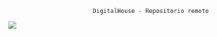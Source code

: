                             DigitalHouse - Repositorio remoto
<img src="https://banco.santander.com.ar/exec/form-curso-dh/fonts/bgs.png">
